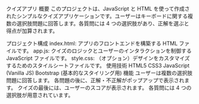 クイズアプリ
概要
このプロジェクトは、JavaScript と HTML を使って作成されたシンプルなクイズアプリケーションです。ユーザーはキーボードに関する複数の選択肢問題に回答します。各質問には 4 つの選択肢があり、正解を選ぶと得点が加算されます。

プロジェクト構成
index.html: アプリのフロントエンドを構築する HTML ファイルです。
app.js: クイズのロジックとユーザーのインタラクションを制御する JavaScript ファイルです。
style.css: （オプション）デザインをカスタマイズするためのスタイルシートファイルです。
使用技術
HTML5
CSS3
JavaScript (Vanilla JS)
Bootstrap (基本的なスタイリング用)
機能
ユーザーは複数の選択肢問題に回答します。
各問題の後に、正解・不正解がポップアップで表示されます。
クイズの最後には、ユーザーのスコアが表示されます。
各質問には 4 つの選択肢が用意されています。
